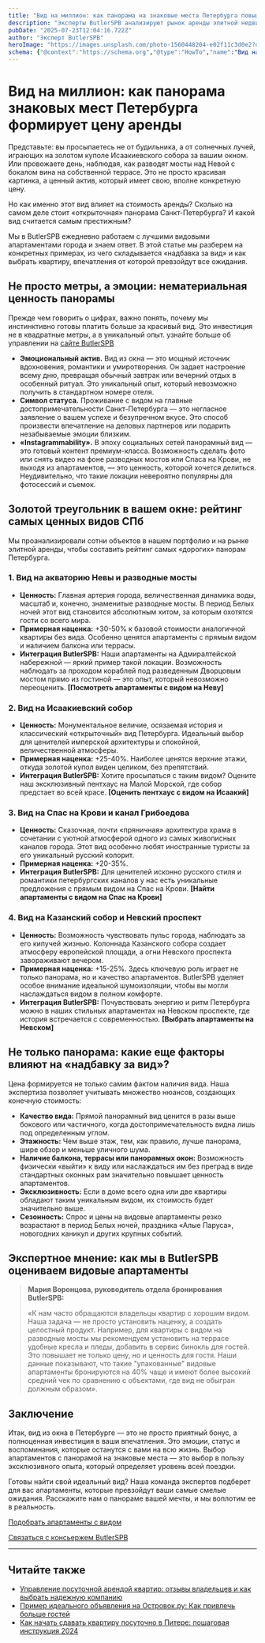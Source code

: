 ```yaml
---
title: "Вид на миллион: как панорама на знаковые места Петербурга повышает стоимость аренды"
description: "Эксперты ButlerSPB анализируют рынок аренды элитной недвижимости в Санкт-Петербурге. В нашей новой статье мы разбираем, как вид на Исаакиевский собор, Эрмитаж или разводные мосты напрямую влияет на ценообразование. Узнайте, какой 'налог на красоту' заложен в стоимость апартаментов и как выбрать квартиру с лучшим видом, не переплачивая."
pubDate: "2025-07-23T12:04:16.722Z"
author: "Эксперт ButlerSPB"
heroImage: "https://images.unsplash.com/photo-1560448204-e02f11c3d0e2?q=80&w=2070&auto=format&fit=crop"
schema: {"@context":"https://schema.org","@type":"HowTo","name":"Вид на миллион: как панорама на знаковые места Петербурга повышает стоимость аренды","description":"Эксперты ButlerSPB анализируют рынок аренды элитной недвижимости в Санкт-Петербурге. В нашей новой статье мы разбираем, как вид на Исаакиевский собор, Эрмитаж или разводные мосты напрямую влияет на ценообразование. Узнайте, какой 'налог на красоту' заложен в стоимость апартаментов и как выбрать квартиру с лучшим видом, не переплачивая.","image":{"@type":"ImageObject","url":"https://images.unsplash.com/photo-1560448204-e02f11c3d0e2?q=80&w=2070&auto=format&fit=crop"},"aggregateRating":{"@type":"AggregateRating","ratingValue":"4.7","reviewCount":683,"bestRating":"5","worstRating":"1"},"publisher":{"@type":"Organization","name":"Блог ButlerSPB","logo":{"@type":"ImageObject","url":"https://butlerspb-blog.netlify.app/favicon.ico"}},"mainEntityOfPage":{"@type":"WebPage","@id":"https://butlerspb-blog.netlify.app/blog/kak-panoramnyy-vid-na-znakovye-mesta-spb-vliyaet-na-stoimost-arendy/"}}
---
```


# Вид на миллион: как панорама знаковых мест Петербурга формирует цену аренды

Представьте: вы просыпаетесь не от будильника, а от солнечных лучей, играющих на золотом куполе Исаакиевского собора за вашим окном. Или провожаете день, наблюдая, как разводят мосты над Невой с бокалом вина на собственной террасе. Это не просто красивая картинка, а ценный актив, который имеет свою, вполне конкретную цену.

Но как именно этот вид влияет на стоимость аренды? Сколько на самом деле стоит «открыточная» панорама Санкт-Петербурга? И какой вид считается самым престижным?

Мы в ButlerSPB ежедневно работаем с лучшими видовыми апартаментами города и знаем ответ. В этой статье мы разберем на конкретных примерах, из чего складывается «надбавка за вид» и как выбрать квартиру, впечатления от которой превзойдут все ожидания.

## Не просто метры, а эмоции: нематериальная ценность панорамы

Прежде чем говорить о цифрах, важно понять, почему мы инстинктивно готовы платить больше за красивый вид. Это инвестиция не в квадратные метры, а в уникальный опыт. узнайте больше об управлении на <a href="https://butlerspb.ru/rent" target="_blank" rel="nofollow">сайте ButlerSPB</a>

*   **Эмоциональный актив.** Вид из окна — это мощный источник вдохновения, романтики и умиротворения. Он задает настроение всему дню, превращая обычный завтрак или вечерний отдых в особенный ритуал. Это уникальный опыт, который невозможно получить в стандартном номере отеля.
*   **Символ статуса.** Проживание с видом на главные достопримечательности Санкт-Петербурга — это негласное заявление о вашем успехе и безупречном вкусе. Это способ произвести впечатление на деловых партнеров или подарить незабываемые эмоции близким.
*   **«Instagrammability».** В эпоху социальных сетей панорамный вид — это готовый контент премиум-класса. Возможность сделать фото или снять видео на фоне разводных мостов или Спаса на Крови, не выходя из апартаментов, — это ценность, которой хочется делиться. Неудивительно, что такие локации невероятно популярны для фотосессий и съемок.

## Золотой треугольник в вашем окне: рейтинг самых ценных видов СПб

Мы проанализировали сотни объектов в нашем портфолио и на рынке элитной аренды, чтобы составить рейтинг самых «дорогих» панорам Петербурга.

### 1. Вид на акваторию Невы и разводные мосты

*   **Ценность:** Главная артерия города, величественная динамика воды, масштаб и, конечно, знаменитые разводные мосты. В период Белых ночей этот вид становится абсолютным хитом, за которым охотятся гости со всего мира.
*   **Примерная наценка:** +30-50% к базовой стоимости аналогичной квартиры без вида. Особенно ценятся апартаменты с прямым видом и наличием балкона или террасы.
*   **Интеграция ButlerSPB:** Наши апартаменты на Адмиралтейской набережной — яркий пример такой локации. Возможность наблюдать за проходом кораблей под разведенным Дворцовым мостом прямо из гостиной — это опыт, который невозможно переоценить. **[Посмотреть апартаменты с видом на Неву]**

### 2. Вид на Исаакиевский собор

*   **Ценность:** Монументальное величие, осязаемая история и классический «открыточный» вид Петербурга. Идеальный выбор для ценителей имперской архитектуры и спокойной, величественной атмосферы.
*   **Примерная наценка:** +25-40%. Наиболее ценятся верхние этажи, откуда золотой купол виден целиком, без препятствий.
*   **Интеграция ButlerSPB:** Хотите просыпаться с таким видом? Оцените наш эксклюзивный пентхаус на Малой Морской, где собор предстает во всей красе. **[Оценить пентхаус с видом на Исаакий]**

### 3. Вид на Спас на Крови и канал Грибоедова

*   **Ценность:** Сказочная, почти «пряничная» архитектура храма в сочетании с уютной атмосферой одного из самых живописных каналов города. Этот вид особенно любят иностранные туристы за его уникальный русский колорит.
*   **Примерная наценка:** +20-35%.
*   **Интеграция ButlerSPB:** Для ценителей исконно русского стиля и романтики петербургских каналов у нас есть уникальные предложения с прямым видом на Спас на Крови. **[Найти апартаменты с видом на Спас на Крови]**

### 4. Вид на Казанский собор и Невский проспект

*   **Ценность:** Возможность чувствовать пульс города, наблюдать за его кипучей жизнью. Колоннада Казанского собора создает атмосферу европейской площади, а огни Невского проспекта завораживают вечером.
*   **Примерная наценка:** +15-25%. Здесь ключевую роль играет не только панорама, но и качество апартаментов. ButlerSPB уделяет особое внимание идеальной шумоизоляции, чтобы вы могли наслаждаться видом в полном комфорте.
*   **Интеграция ButlerSPB:** Почувствовать энергию и ритм Петербурга можно в наших стильных апартаментах на Невском проспекте, где история встречается с современностью. **[Выбрать апартаменты на Невском]**

## Не только панорама: какие еще факторы влияют на «надбавку за вид»?

Цена формируется не только самим фактом наличия вида. Наша экспертиза позволяет учитывать множество нюансов, создающих конечную стоимость:

*   **Качество вида:** Прямой панорамный вид ценится в разы выше бокового или частичного, когда достопримечательность видна лишь под определенным углом.
*   **Этажность:** Чем выше этаж, тем, как правило, лучше панорама, шире обзор и меньше уличного шума.
*   **Наличие балкона, террасы или панорамных окон:** Возможность физически «выйти» к виду или наслаждаться им без преград в виде стандартных оконных рам значительно повышает ценность апартаментов.
*   **Эксклюзивность:** Если в доме всего одна или две квартиры обладают таким уникальным видом, их стоимость будет значительно выше.
*   **Сезонность:** Спрос и цены на видовые апартаменты резко возрастают в период Белых ночей, праздника «Алые Паруса», новогодних каникул и других крупных событий.

## Экспертное мнение: как мы в ButlerSPB оцениваем видовые апартаменты

> **Мария Воронцова, руководитель отдела бронирования ButlerSPB:**
>
> «К нам часто обращаются владельцы квартир с хорошим видом. Наша задача — не просто установить наценку, а создать целостный продукт. Например, для квартиры с видом на разводные мосты мы рекомендуем установить на террасе удобные кресла и пледы, добавить в сервис бинокль для гостей. Это повышает не только цену, но и ценность для гостя. Наши данные показывают, что такие "упакованные" видовые апартаменты бронируются на 40% чаще и имеют более высокий средний чек по сравнению с объектами, где вид не обыгран должным образом».

## Заключение

Итак, вид из окна в Петербурге — это не просто приятный бонус, а полноценная инвестиция в ваши впечатления. Это эмоции, статус и воспоминания, которые останутся с вами на всю жизнь. Выбор апартаментов с панорамой на знаковые места — это выбор в пользу эксклюзивного опыта, который определяет уровень всей поездки.

Готовы найти свой идеальный вид? Наша команда экспертов подберет для вас апартаменты, которые превзойдут ваши самые смелые ожидания. Расскажите нам о панораме вашей мечты, и мы воплотим ее в реальность.

[Подобрать апартаменты с видом](/catalog/view-apartments)

[Связаться с консьержем ButlerSPB](/contacts)

---

## Читайте также

*   [Управление посуточной арендой квартир: отзывы владельцев и как выбрать надежную компанию](/blog/upravlenie-posutochnoy-arendoy-kvartir-otzyvy/)
*   [Пример идеального объявления на Островок.ру: Как привлечь больше гостей](/blog/primer-idealnogo-obyavleniya-na-ostrovokru/)
*   [Как начать сдавать квартиру посуточно в Питере: пошаговая инструкция 2024](/blog/poshagovaya-instrukciya-kak-nachat-sdavat-kvartiru-posutochno-v-pitere/)
